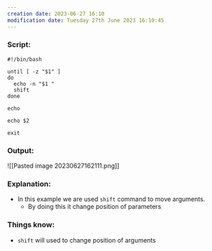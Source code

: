 ```yaml
---
creation date: 2023-06-27 16:10
modification date: Tuesday 27th June 2023 16:10:45
---
```


### Script:

```
#!/bin/bash

until [ -z "$1" ]
do
  echo -n "$1 "
  shift
done

echo

echo $2

exit
```

### Output:

![[Pasted image 20230627162111.png]]

### Explanation:

* In this example we are used `shift` command to move arguments.
	* By doing this it change position of parameters

### Things know:

* `shift` will used to change position of arguments